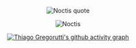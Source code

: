 <div align="center">

<p>
  <img
    src="https://readme-typing-svg.herokuapp.com?font=Fira+Code&pause=1000&color=B6B6B6&multiline=true&width=435&lines=Above+all%2C+I'm+just+a+man."
    alt="Noctis quote"
  >
</p>

<p align="center">
  <img src="https://media1.tenor.com/m/AO7vsS-hWAYAAAAC/noctis-lucis-caelum-noctis.gif" alt="Noctis" />
</p>


[![Thiago Gregorutti's github activity graph](https://github-readme-activity-graph.vercel.app/graph?username=ThiagoGregorutti&theme=high-contrast)](https://github.com/ThiagoGregorutti/github-readme-activity-graph)


